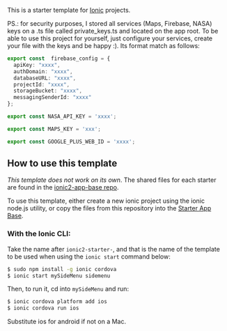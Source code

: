 This is a starter template for [Ionic](http://ionicframework.com/docs/) projects.

PS.: for security purposes, I stored all services (Maps, Firebase, NASA) keys on a .ts file called private_keys.ts 
and located on the app root. To be able to use this project for yourself, just configure your services, create your file 
with the keys and be happy :).
Its format match as follows:

```typescript
export const  firebase_config = {
  apiKey: "xxxx",
  authDomain: "xxxx",
  databaseURL: "xxxx",
  projectId: "xxxx",
  storageBucket: "xxxx",
  messagingSenderId: "xxxx"
};

export const NASA_API_KEY = 'xxxx';

export const MAPS_KEY = 'xxx';

export const GOOGLE_PLUS_WEB_ID = 'xxxx';
```

## How to use this template

*This template does not work on its own*. The shared files for each starter are found in the [ionic2-app-base repo](https://github.com/ionic-team/ionic2-app-base).

To use this template, either create a new ionic project using the ionic node.js utility, or copy the files from this repository into the [Starter App Base](https://github.com/ionic-team/ionic2-app-base).

### With the Ionic CLI:

Take the name after `ionic2-starter-`, and that is the name of the template to be used when using the `ionic start` command below:

```bash
$ sudo npm install -g ionic cordova
$ ionic start mySideMenu sidemenu
```

Then, to run it, cd into `mySideMenu` and run:

```bash
$ ionic cordova platform add ios
$ ionic cordova run ios
```

Substitute ios for android if not on a Mac.

